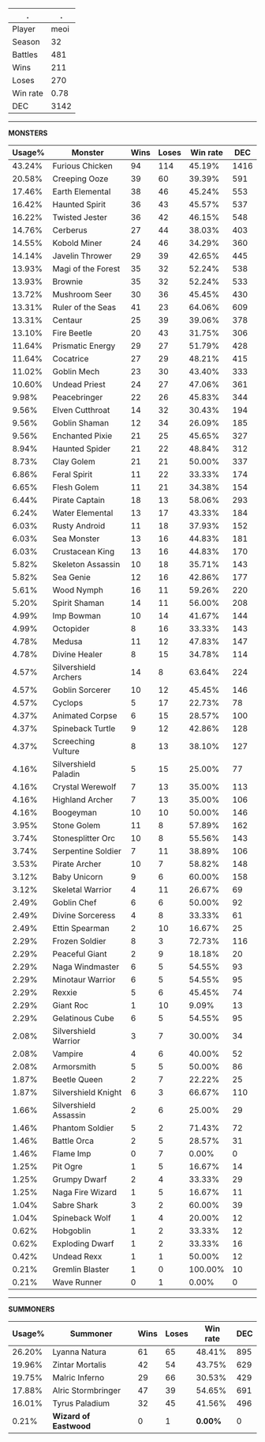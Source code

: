 .|.
|-|-
Player|meoi
Season|32
Battles|481
Wins|211
Loses|270
Win rate|0.78
DEC|3142

---
**MONSTERS**

Usage%|Monster|Wins|Loses|Win rate|DEC|
-|-|-|-|-|-|
43.24%|Furious Chicken|94|114|45.19%|1416|
20.58%|Creeping Ooze|39|60|39.39%|591|
17.46%|Earth Elemental|38|46|45.24%|553|
16.42%|Haunted Spirit|36|43|45.57%|537|
16.22%|Twisted Jester|36|42|46.15%|548|
14.76%|Cerberus|27|44|38.03%|403|
14.55%|Kobold Miner|24|46|34.29%|360|
14.14%|Javelin Thrower|29|39|42.65%|445|
13.93%|Magi of the Forest|35|32|52.24%|538|
13.93%|Brownie|35|32|52.24%|533|
13.72%|Mushroom Seer|30|36|45.45%|430|
13.31%|Ruler of the Seas|41|23|64.06%|609|
13.31%|Centaur|25|39|39.06%|378|
13.10%|Fire Beetle|20|43|31.75%|306|
11.64%|Prismatic Energy|29|27|51.79%|428|
11.64%|Cocatrice|27|29|48.21%|415|
11.02%|Goblin Mech|23|30|43.40%|333|
10.60%|Undead Priest|24|27|47.06%|361|
9.98%|Peacebringer|22|26|45.83%|344|
9.56%|Elven Cutthroat|14|32|30.43%|194|
9.56%|Goblin Shaman|12|34|26.09%|185|
9.56%|Enchanted Pixie|21|25|45.65%|327|
8.94%|Haunted Spider|21|22|48.84%|312|
8.73%|Clay Golem|21|21|50.00%|337|
6.86%|Feral Spirit|11|22|33.33%|174|
6.65%|Flesh Golem|11|21|34.38%|154|
6.44%|Pirate Captain|18|13|58.06%|293|
6.24%|Water Elemental|13|17|43.33%|184|
6.03%|Rusty Android|11|18|37.93%|152|
6.03%|Sea Monster|13|16|44.83%|181|
6.03%|Crustacean King|13|16|44.83%|170|
5.82%|Skeleton Assassin|10|18|35.71%|143|
5.82%|Sea Genie|12|16|42.86%|177|
5.61%|Wood Nymph|16|11|59.26%|220|
5.20%|Spirit Shaman|14|11|56.00%|208|
4.99%|Imp Bowman|10|14|41.67%|144|
4.99%|Octopider|8|16|33.33%|143|
4.78%|Medusa|11|12|47.83%|147|
4.78%|Divine Healer|8|15|34.78%|114|
4.57%|Silvershield Archers|14|8|63.64%|224|
4.57%|Goblin Sorcerer|10|12|45.45%|146|
4.57%|Cyclops|5|17|22.73%|78|
4.37%|Animated Corpse|6|15|28.57%|100|
4.37%|Spineback Turtle|9|12|42.86%|128|
4.37%|Screeching Vulture|8|13|38.10%|127|
4.16%|Silvershield Paladin|5|15|25.00%|77|
4.16%|Crystal Werewolf|7|13|35.00%|113|
4.16%|Highland Archer|7|13|35.00%|106|
4.16%|Boogeyman|10|10|50.00%|146|
3.95%|Stone Golem|11|8|57.89%|162|
3.74%|Stonesplitter Orc|10|8|55.56%|143|
3.74%|Serpentine Soldier|7|11|38.89%|106|
3.53%|Pirate Archer|10|7|58.82%|148|
3.12%|Baby Unicorn|9|6|60.00%|158|
3.12%|Skeletal Warrior|4|11|26.67%|69|
2.49%|Goblin Chef|6|6|50.00%|92|
2.49%|Divine Sorceress|4|8|33.33%|61|
2.49%|Ettin Spearman|2|10|16.67%|25|
2.29%|Frozen Soldier|8|3|72.73%|116|
2.29%|Peaceful Giant|2|9|18.18%|20|
2.29%|Naga Windmaster|6|5|54.55%|93|
2.29%|Minotaur Warrior|6|5|54.55%|95|
2.29%|Rexxie|5|6|45.45%|74|
2.29%|Giant Roc|1|10|9.09%|13|
2.29%|Gelatinous Cube|6|5|54.55%|95|
2.08%|Silvershield Warrior|3|7|30.00%|34|
2.08%|Vampire|4|6|40.00%|52|
2.08%|Armorsmith|5|5|50.00%|86|
1.87%|Beetle Queen|2|7|22.22%|25|
1.87%|Silvershield Knight|6|3|66.67%|110|
1.66%|Silvershield Assassin|2|6|25.00%|29|
1.46%|Phantom Soldier|5|2|71.43%|72|
1.46%|Battle Orca|2|5|28.57%|31|
1.46%|Flame Imp|0|7|0.00%|0|
1.25%|Pit Ogre|1|5|16.67%|14|
1.25%|Grumpy Dwarf|2|4|33.33%|29|
1.25%|Naga Fire Wizard|1|5|16.67%|11|
1.04%|Sabre Shark|3|2|60.00%|39|
1.04%|Spineback Wolf|1|4|20.00%|12|
0.62%|Hobgoblin|1|2|33.33%|12|
0.62%|Exploding Dwarf|1|2|33.33%|16|
0.42%|Undead Rexx|1|1|50.00%|12|
0.21%|Gremlin Blaster|1|0|100.00%|10|
0.21%|Wave Runner|0|1|0.00%|0|

---
**SUMMONERS**

Usage%|Summoner|Wins|Loses|Win rate|DEC|
-|-|-|-|-|-|
26.20%|Lyanna Natura|61|65|48.41%|895|
19.96%|Zintar Mortalis|42|54|43.75%|629|
19.75%|Malric Inferno|29|66|30.53%|429|
17.88%|Alric Stormbringer|47|39|54.65%|691|
16.01%|Tyrus Paladium|32|45|41.56%|496|
0.21%|**Wizard of Eastwood**|0|1|**0.00%**|0|
